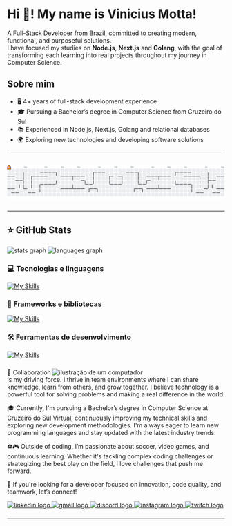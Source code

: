 # Hi 👋! My name is Vinicius Motta!

<p align="left">
  A Full-Stack Developer from Brazil, committed to creating modern, functional, and purposeful solutions. <br>
  I have focused my studies on <strong>Node.js</strong>, <strong>Next.js</strong> and <strong>Golang</strong>, with the goal of transforming each learning into real projects throughout my journey in Computer Science.
</p>

## Sobre mim

- 🖥️ 4+ years of full-stack development experience
- 🎓 Pursuing a Bachelor’s degree in Computer Science from Cruzeiro do Sul
- 📚 Experienced in Node.js, Next.js, Golang and relational databases
- 🌍 Exploring new technologies and developing software solutions

---
<br>

<picture>
  <source media="(prefers-color-scheme: dark)" srcset="https://raw.githubusercontent.com/v-motta/v-motta/output/pacman-contribution-graph-dark.svg">
  <source media="(prefers-color-scheme: light)" srcset="https://raw.githubusercontent.com/v-motta/v-motta/output/pacman-contribution-graph.svg">
  <img alt="pacman contribution graph" src="https://raw.githubusercontent.com/v-motta/v-motta/output/pacman-contribution-graph.svg">
</picture>

###
---

## ⭐ GitHub Stats
<div>
  <img src="https://github-readme-stats.vercel.app/api?username=v-motta&hide_title=false&hide_rank=false&show_icons=true&include_all_commits=true&count_private=true&disable_animations=false&theme=dracula&locale=en&hide_border=false" height="150" alt="stats graph"  />
  <img src="https://github-readme-stats.vercel.app/api/top-langs?username=v-motta&locale=en&hide_title=false&layout=compact&card_width=320&langs_count=5&theme=dracula&hide_border=false" height="150" alt="languages graph"  />
</div>

### 💻 Tecnologias e linguagens
[![My Skills](https://skillicons.dev/icons?i=js,ts,python,go,docker)](https://skillicons.dev)

### 🚀 Frameworks e bibliotecas
[![My Skills](https://skillicons.dev/icons?i=react,nodejs,jest,vite,nextjs,tailwind,mysql,postgres,prisma)](https://skillicons.dev)

### 🛠️ Ferramentas de desenvolvimento
[![My Skills](https://skillicons.dev/icons?i=git,github,figma,vscode,postman)](https://skillicons.dev)

###

<img src="https://raw.githubusercontent.com/MicaelliMedeiros/micaellimedeiros/master/image/computer-illustration.png" alt="ilustração de um computador" min-width="400px" max-width="400px" width="400px" align="right">

<p>🤝 Collaboration is my driving force. I thrive in team environments where I can share knowledge, learn from others, and grow together. I believe technology is a powerful tool for solving problems and making a real difference in the world.</p>
<p>🎓 Currently, I'm pursuing a Bachelor’s degree in Computer Science at Cruzeiro do Sul Virtual, continuously improving my technical skills and exploring new development methodologies. I'm always eager to learn new programming languages and stay updated with the latest industry trends.</p>
<p>⚽🎮 Outside of coding, I’m passionate about soccer, video games, and continuous learning. Whether it's tackling complex coding challenges or strategizing the best play on the field, I love challenges that push me forward.</p>
<p>🚀 If you're looking for a developer focused on innovation, code quality, and teamwork, let’s connect!</p>

<div>
  <a href="https://www.linkedin.com/in/viniciusmottadacosta/" target="_blank">
    <img src="https://img.shields.io/static/v1?message=LinkedIn&logo=linkedin&label=&color=0077B5&logoColor=white&labelColor=&style=for-the-badge" height="22" alt="linkedin logo"  />
  </a>
  <a href="mailto:viniciusmotta0806@gmail.com" target="_blank">
    <img src="https://img.shields.io/static/v1?message=Gmail&logo=gmail&label=&color=D14836&logoColor=white&labelColor=&style=for-the-badge" height="22" alt="gmail logo"  />
  </a>
  <a href="mottinha011" target="_blank">
    <img src="https://img.shields.io/static/v1?message=Discord&logo=discord&label=&color=7289DA&logoColor=white&labelColor=&style=for-the-badge" height="22" alt="discord logo"  />
  </a>
  <a href="https://www.instagram.com/mottinha011/" target="_blank">
    <img src="https://img.shields.io/static/v1?message=Instagram&logo=instagram&label=&color=E4405F&logoColor=white&labelColor=&style=for-the-badge" height="22" alt="instagram logo"  />
  </a>
  <a href="https://www.twitch.tv/mottinha011" target="_blank">
    <img src="https://img.shields.io/static/v1?message=Twitch&logo=twitch&label=&color=9146FF&logoColor=white&labelColor=&style=for-the-badge" height="22" alt="twitch logo"  />
  </a>
</div>

###
---
